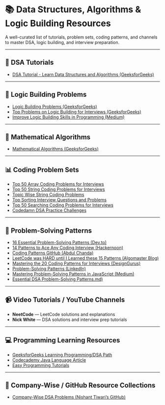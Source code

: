 # 📚 Data Structures, Algorithms & Logic Building Resources

A well-curated list of tutorials, problem sets, coding patterns, and channels to master DSA, logic building, and interview preparation.

---

## 📖 DSA Tutorials

- [DSA Tutorial - Learn Data Structures and Algorithms (GeeksforGeeks)](https://www.geeksforgeeks.org/dsa-tutorial-learn-data-structures-and-algorithms/)

---

## 🧠 Logic Building Problems

- [Logic Building Problems (GeeksforGeeks)](https://www.geeksforgeeks.org/logic-building-problems/)
- [Top Problems on Logic Building for Interviews (GeeksforGeeks)](https://www.geeksforgeeks.org/top-problems-on-logic-building-problems-for-interviews/)
- [Improve Logic Building Skills in Programming (Medium)](https://medium.com/javarevisited/steal-these-9-hacks-to-improve-logic-building-skills-in-programming-8e880eaedd83)

---

## 🔢 Mathematical Algorithms

- [Mathematical Algorithms (GeeksforGeeks)](https://www.geeksforgeeks.org/mathematical-algorithms/)

---

## 📊 Coding Problem Sets

- [Top 50 Array Coding Problems for Interviews](https://www.geeksforgeeks.org/top-50-array-coding-problems-for-interviews/)
- [Top 50 String Coding Problems for Interviews](https://www.geeksforgeeks.org/top-50-string-coding-problems-for-interviews/)
- [Topic Wise String Coding Problems](https://www.geeksforgeeks.org/string-problems-topicwise/)
- [Top Sorting Interview Questions and Problems](https://www.geeksforgeeks.org/top-sorting-interview-questions-and-problems/)
- [Top 50 Searching Coding Problems for Interviews](https://www.geeksforgeeks.org/top-50-searching-coding-problems-for-interviews/)
- [Codedamn DSA Practice Challenges](https://codedamn.com/challenge/dsa-practice#challenges)

---

## 📏 Problem-Solving Patterns

- [16 Essential Problem-Solving Patterns (Dev.to)](https://dev.to/saurabhkurve/16-essential-problem-solving-patterns-31p2)
- [14 Patterns to Ace Any Coding Interview (Hackernoon)](https://hackernoon.com/14-patterns-to-ace-any-coding-interview-question-c5bb3357f6ed)
- [Coding Patterns GitHub (Abdul Chanda)](https://github.com/Chanda-Abdul/Several-Coding-Patterns-for-Solving-Data-Structures-and-Algorithms-Problems-during-Interviews)
- [LeetCode was HARD until I Learned these 15 Patterns (Algomaster Blog)](https://blog.algomaster.io/p/15-leetcode-patterns)
- [Mastering the 20 Coding Patterns for Interviews (DesignGurus)](https://www.designgurus.io/blog/grokking-the-coding-interview-patterns)
- [Problem-Solving Patterns (LinkedIn)](https://www.linkedin.com/pulse/patterns-problem-solving-ankur-agrawal/)
- [Mastering Problem-Solving Patterns in JavaScript (Medium)](https://medium.com/@ndmangrule/mastering-problem-solving-patterns-in-javascript-20-essential-coding-patterns-part-1-580a00d09d24)
- [Essential DSA Problem-Solving Patterns.md)](https://github.com/swap72/72Laboratories/blob/main/Curated_Plan/Essential%20DSA%20Problem-Solving%20Patterns.md)  

---

## 📹 Video Tutorials / YouTube Channels

- **NeetCode** — LeetCode solutions and explanations
- **Nick White** — DSA solutions and interview prep tutorials

---

## 💻 Programming Learning Resources

- [GeeksforGeeks Learning Programming/DSA Path](https://www.geeksforgeeks.org/dsa-tutorial-learn-data-structures-and-algorithms/)
- [Codecademy Java Language Article](https://www.codecademy.com/articles/language/java)
- [Easy Programming Tutorials](https://www.easyprogramming.in/Tutorial)

---

## 📒 Company-Wise / GitHub Resource Collections

- [Company-Wise DSA Problems (Nishant Tiwari’s GitHub)](https://github.com/nishant-Tiwari24/company-wise-dsa/blob/main/logic-building.md)
